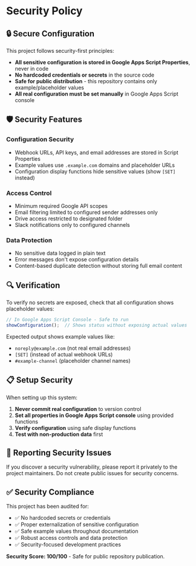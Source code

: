 # Security Policy

## 🔒 Secure Configuration

This project follows security-first principles:

- **All sensitive configuration is stored in Google Apps Script Properties**, never in code
- **No hardcoded credentials or secrets** in the source code
- **Safe for public distribution** - this repository contains only example/placeholder values
- **All real configuration must be set manually** in Google Apps Script console

## 🛡️ Security Features

### Configuration Security
- Webhook URLs, API keys, and email addresses are stored in Script Properties
- Example values use `.example.com` domains and placeholder URLs
- Configuration display functions hide sensitive values (show `[SET]` instead)

### Access Control
- Minimum required Google API scopes
- Email filtering limited to configured sender addresses only
- Drive access restricted to designated folder
- Slack notifications only to configured channels

### Data Protection
- No sensitive data logged in plain text
- Error messages don't expose configuration details
- Content-based duplicate detection without storing full email content

## 🔍 Verification

To verify no secrets are exposed, check that all configuration shows placeholder values:

```javascript
// In Google Apps Script Console - Safe to run
showConfiguration();  // Shows status without exposing actual values
```

Expected output shows example values like:
- `noreply@example.com` (not real email addresses)
- `[SET]` (instead of actual webhook URLs)
- `#example-channel` (placeholder channel names)

## 📋 Setup Security

When setting up this system:

1. **Never commit real configuration** to version control
2. **Set all properties in Google Apps Script console** using provided functions
3. **Verify configuration** using safe display functions
4. **Test with non-production data** first

## 🚨 Reporting Security Issues

If you discover a security vulnerability, please report it privately to the project maintainers. Do not create public issues for security concerns.

## ✅ Security Compliance

This project has been audited for:
- ✅ No hardcoded secrets or credentials
- ✅ Proper externalization of sensitive configuration  
- ✅ Safe example values throughout documentation
- ✅ Robust access controls and data protection
- ✅ Security-focused development practices

**Security Score: 100/100** - Safe for public repository publication.